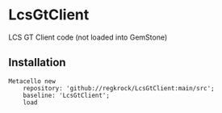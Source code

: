 # LcsGtClient
LCS GT Client code (not loaded into GemStone)
## Installation```stMetacello new	repository: 'github://regkrock/LcsGtClient:main/src';	baseline: 'LcsGtClient';	load```